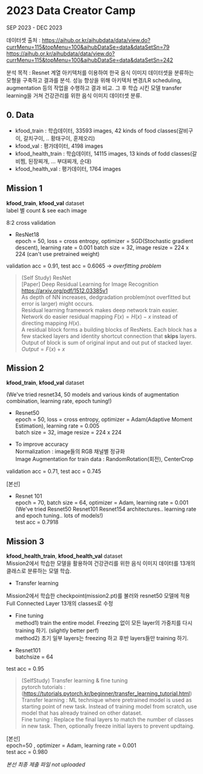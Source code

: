 # 2023 Data Creator Camp 

SEP 2023 - DEC 2023

데이터셋 출처 : https://aihub.or.kr/aihubdata/data/view.do?currMenu=115&topMenu=100&aihubDataSe=data&dataSetSn=79    
https://aihub.or.kr/aihubdata/data/view.do?currMenu=115&topMenu=100&aihubDataSe=data&dataSetSn=242  

분석 목적 :  Resnet 계열 아키텍처를 이용하여 한국 음식 이미지 데이터셋을 분류하는 모형을 구축하고 결과를 분석. 성능 향상을 위해 아키텍처 변경/LR scheduling, augmentation 등의 작업을 수행하고 결과 비교. 그 후 학습 시킨 모델 transfer learning을 거쳐 건강관리를 위한 음식 이미지 데이터셋 분류. 

## 0. Data
- kfood_train : 학습데이터, 33593 images, 42 kinds of food classes(갈비구이, 갈치구이, .. 황태구이, 훈제오리) 
- kfood_val : 평가데이터, 4198 images 
- kfood_health_train : 학습데이터, 14115 images, 13 kinds of fodd classes(갈비찜, 된장찌개, ... 부대찌개, 순대) 
- kfood_health_val : 평가데이터, 1764 images 

## Mission 1
**kfood_train**, **kfood_val** dataset     
label 별 count & see each image   

8:2 cross validation        

- ResNet18      
epoch = 50, loss = cross entropy, optimizer = SGD(Stochastic gradient descent), learning rate = 0.001
batch size = 32, image resize = 224 x 224
(can't use pretrained weight)         

validation acc = 0.91, test acc = 0.6065 -> *overfitting problem*  

> (Self Study) ResNet    
> [Paper] Deep Residual Learning for Image Recognition https://arxiv.org/pdf/1512.03385v1     
> As depth of NN increases, dedgradation problem(not overfitted but error is larger) might occurs.     
> Residual learning framework makes deep network train easier. Network do easier residual mapping $F(x)=H(x)-x$ instead of directing mapping $H(x)$.      
> A residual block forms a building blocks of ResNets. Each block has a few stacked layers and identity shortcut connection that **skips** layers. Output of block is sum of original input and out put of stacked layer. $Output = F(x)+x$  

## Mission 2  
**kfood_train**, **kfood_val** dataset  

(We've tried resnet34, 50 models and various kinds of augmentation combination, learning rate, epoch tuning!)     

- Resnet50     
epoch = 50, loss = cross entropy, optimizer = Adam(Adaptive Moment Estimation), learning rate = 0.005       
batch size = 32, image resize = 224 x 224

- To improve accuracy        
Normalization : image들의 RGB 채널별 정규화           
Image Augmentation for train data : RandomRotation(회전), CenterCrop         

validation acc = 0.71, test acc = 0.745

[본선] 
- Resnet 101        
  epoch = 70, batch size = 64, optimizer = Adam, learning rate = 0.001      
  (We've tried Resnet50 Resnet101 Resnet154 architectures.. learning rate and epoch tuning.. lots of models!)         
test acc = 0.7918 

 
## Mission 3
**kfood_health_train**, **kfood_health_val** dataset  
Mission2에서 학습한 모델을 활용하여 건강관리를 위한 음식 이미지 데이터를 13개의 클래스로 분류하는 모델 학습.      

- Transfer learning 

Mission2에서 학습한 checkpoint(mission2.pt)를 불러와 resnet50 모델에 적용    
Full Connected Layer 13개의 classes로 수정 

- Fine tuning     
  method1) train the entire model. Freezing 없이 모든 layer의 가중치를 다시 training 하기. (slightly better perf)         
  method2) 초기 일부 layers는 freezing 하고 후반 layers들만 training 하기.    

- Resnet101      
  batchsize = 64

test acc = 0.95

> (SelfStudy) Transfer learning & fine tuning       
> pytorch tutorials : (https://tutorials.pytorch.kr/beginner/transfer_learning_tutorial.html)       
> Transfer learning : ML technique where pretrained model is used as starting point of new task. Instead of training model from scratch, use model that has already trained on other dataset.        
> Fine tuning : Replace the final layers to match the number of classes in new task. Then, optionally freeze initial layers to prevent updtaing.       



[본선]     
epoch=50 , optimizer = Adam, learning rate = 0.001     
test acc = 0.980




*본선 최종 제출 파일 not uploaded*

